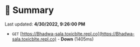 # 📖 Summary
Last updated: **4/30/2022, 9:26:00 PM**

- `GET` [https://Bhadwa-sala.toxicblte.repl.co](https://Bhadwa-sala.toxicblte.repl.co) - **Down** (1405ms)
